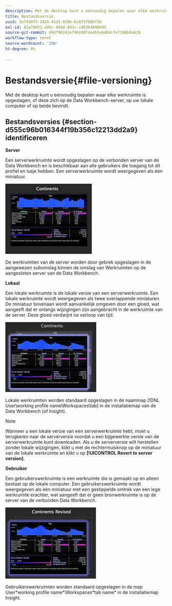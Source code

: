 ```yaml
---
description: Met de desktop kunt u eenvoudig bepalen waar elke werkruimte is opgeslagen, of deze zich op de Data Workbench-server, op uw lokale computer of op beide bevindt.
title: Bestandsversie
uuid: 5e7430f3-1425-41d2-828b-bc8f5786bf3b
exl-id: 82a70d51-a95c-4ddd-8d3c-cd0364940693
source-git-commit: d9df90242ef96188f4e4b5e6d04cfef196b0a628
workflow-type: tm+mt
source-wordcount: '296'
ht-degree: 0%

---
```


# Bestandsversie{#file-versioning}

Met de desktop kunt u eenvoudig bepalen waar elke werkruimte is opgeslagen, of deze zich op de Data Workbench-server, op uw lokale computer of op beide bevindt.

## Bestandsversies {#section-d555c96b016344f19b356c12213dd2a9} identificeren

**Server**

Een serverwerkruimte wordt opgeslagen op de verbonden server van de Data Workbench en is beschikbaar aan alle gebruikers die toegang tot dit profiel en lusje hebben. Een serverwerkruimte wordt weergegeven als één miniatuur.

![](assets/wsp_thumb_server.png)

De werkruimten van de server worden door gebrek opgeslagen in de aangewezen subomslag binnen de omslag van Werkruimten op de aangesloten server van de Data Workbench.

**Lokaal**

Een lokale werkruimte is de lokale versie van een serverwerkruimte. Een lokale werkruimte wordt weergegeven als twee overlappende miniaturen. De miniatuur bovenaan wordt aanvankelijk omgeven door een gloed, wat aangeeft dat er onlangs wijzigingen zijn aangebracht in de werkruimte van de server. Deze gloed verdwijnt na verloop van tijd.

![](assets/wsp_thumb_local.png)

Lokale werkruimten worden standaard opgeslagen in de naammap [!DNL User\working profile name\Workspaces\tab] in de installatiemap van de Data Workbench (of Insight).

>[!NOTE]
>
>Wanneer u een lokale versie van een serverwerkruimte hebt, moet u terugkeren naar de serverversie voordat u een bijgewerkte versie van de serverwerkruimte kunt downloaden. Als u de serverversie wilt herstellen zonder lokale wijzigingen, klikt u met de rechtermuisknop op de miniatuur van de lokale werkruimte en klikt u op **[!UICONTROL Revert to server version]**.

**Gebruiker**

Een gebruikerswerkruimte is een werkruimte die is gemaakt op en alleen bestaat op de lokale computer. Een gebruikerswerkruimte wordt weergegeven als één miniatuur met een gestippelde omtrek van een lege werkruimte erachter, wat aangeeft dat er geen bronwerkruimte is op de server van de verbonden Data Workbench.

![](assets/wsp_thumb_user.png)

Gebruikerswerkruimten worden standaard opgeslagen in de map User\*working profile name*\Workspaces\*tab name* in de installatiemap Insight.
